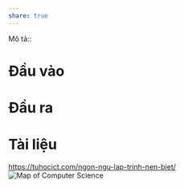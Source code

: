 ```yaml
---  
share: true  
---  
```

Mô tả::  
# Đầu vào  
# Đầu ra  
# Tài liệu  
https://tuhocict.com/ngon-ngu-lap-trinh-nen-biet/  
![Map of Computer Science](https://youtu.be/SzJ46YA_RaA)  
